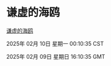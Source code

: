 # 谦虚的海鸥
[谦虚的海鸥](http://219.139.198.84:56308/qxdho/course/base/hotlink/index.php)

2025年 02月 10日 星期一 00:10:35 CST

2025年 02月 09日 星期日 16:10:35 GMT
